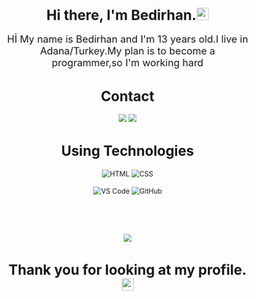 <!-- github.com/arwellbk'den alınmıstır tsk Burka -->
<h1 align="center">Hi there, I'm Bedirhan.<img src="https://media.giphy.com/media/MPxg9U887PS0B8XT4J/giphy.gif" width="25px"></h1>
<p align="center" style="text-align: center; font-size: 20px;">
Hİ My name is Bedirhan and I'm 13 years old.I live in Adana/Turkey.My plan is to become a programmer,so I'm working hard<br> </p>


<div>
	<h1 align="center">Contact
  </h1>
</div>

<div align="center">
    <a href="https://discord.com/users/837724778478960640" target="_blank"><img src="https://shields.io/badge/Discord-111111.svg?&style=for-the-badge&logo=discord"></a>
    <a href="https://github.com/BedoTR01" target="_blank"><img src="https://shields.io/badge/GitHub-111111.svg?&style=for-the-badge&logo=github"></a>
    <a href="http://bedirhan.rf.gd/" target="https://static.tildacdn.com/tild3636-3339-4734-a435-633133366232/photo.png"></a>
</div>

<div>
<h1 align="center">
  Using Technologies
  </h1></div>
<div align="center">
    <img alt="HTML" align="center" src="https://img.shields.io/badge/-HTML5-E34F26?style=for-the-badge&logo=html5&logoColor=white"/>
    <img alt="CSS" align="center" src="https://img.shields.io/badge/-CSS3-264de4?style=for-the-badge&logo=css3&logoColor=white"/>
    <br>
    <br>
    <img alt="VS Code" align="center" src="https://img.shields.io/badge/VS Code-0078d7.svg?style=for-the-badge&logo=visual-studio-code&logoColor=white"/>
    <img alt="GitHub" align="center" src="https://img.shields.io/badge/github-%23121011.svg?style=for-the-badge&logo=github&logoColor=white"/>
    
<br><br><br>
</div>
<div align="center">
<img src="https://media.giphy.com/media/pWhWtKdqwOAco/giphy.gif">
</div>

<h1 align="center">Thank you for looking at my profile.<img src="https://media.giphy.com/media/SY2hQpAMLnuxtgLT5C/giphy.gif" width="25px"></h1>
